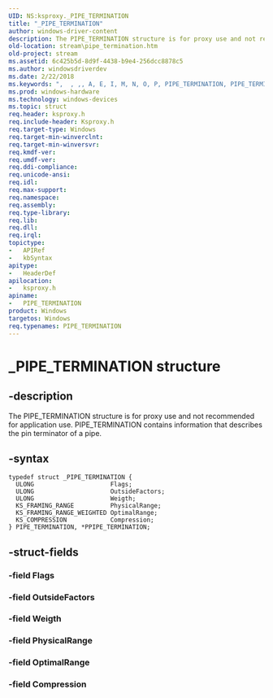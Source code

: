 ```yaml
---
UID: NS:ksproxy._PIPE_TERMINATION
title: "_PIPE_TERMINATION"
author: windows-driver-content
description: The PIPE_TERMINATION structure is for proxy use and not recommended for application use. PIPE_TERMINATION contains information that describes the pin terminator of a pipe.
old-location: stream\pipe_termination.htm
old-project: stream
ms.assetid: 6c425b5d-8d9f-4438-b9e4-256dcc8878c5
ms.author: windowsdriverdev
ms.date: 2/22/2018
ms.keywords: ",  , ,, A, E, I, M, N, O, P, PIPE_TERMINATION, PIPE_TERMINATION structure [Streaming Media Devices], PPIPE_TERMINATION, PPIPE_TERMINATION structure pointer [Streaming Media Devices], R, T, _, _PIPE_TERMINATION, ksproxy/PIPE_TERMINATION, ksproxy/PPIPE_TERMINATION, ksproxy_ee6f14a8-dda3-4b28-b6a9-e99bafd7e921.xml, stream.pipe_termination"
ms.prod: windows-hardware
ms.technology: windows-devices
ms.topic: struct
req.header: ksproxy.h
req.include-header: Ksproxy.h
req.target-type: Windows
req.target-min-winverclnt: 
req.target-min-winversvr: 
req.kmdf-ver: 
req.umdf-ver: 
req.ddi-compliance: 
req.unicode-ansi: 
req.idl: 
req.max-support: 
req.namespace: 
req.assembly: 
req.type-library: 
req.lib: 
req.dll: 
req.irql: 
topictype:
-	APIRef
-	kbSyntax
apitype:
-	HeaderDef
apilocation:
-	ksproxy.h
apiname:
-	PIPE_TERMINATION
product: Windows
targetos: Windows
req.typenames: PIPE_TERMINATION
---
```


# _PIPE_TERMINATION structure


## -description


The PIPE_TERMINATION structure is for proxy use and not recommended for application use. PIPE_TERMINATION contains information that describes the pin terminator of a pipe. 


## -syntax


````
typedef struct _PIPE_TERMINATION {
  ULONG                     Flags;
  ULONG                     OutsideFactors;
  ULONG                     Weigth;
  KS_FRAMING_RANGE          PhysicalRange;
  KS_FRAMING_RANGE_WEIGHTED OptimalRange;
  KS_COMPRESSION            Compression;
} PIPE_TERMINATION, *PPIPE_TERMINATION;
````


## -struct-fields




### -field Flags


### -field OutsideFactors


### -field Weigth


### -field PhysicalRange


### -field OptimalRange


### -field Compression

